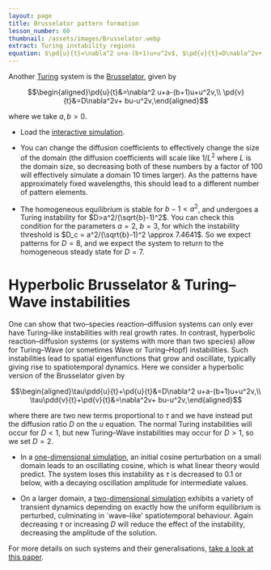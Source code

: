 ```yaml
---
layout: page
title: Brusselator pattern formation
lesson_number: 60
thumbnail: /assets/images/Brusselator.webp
extract: Turing instability regions
equation: $\pd{u}{t}=\nabla^2 u+a-(b+1)u+u^2v$, $\pd{v}{t}=D\nabla^2v+ bu-u^2v$
---
```

Another [Turing](https://en.wikipedia.org/wiki/Turing_pattern) system is the [Brusselator](https://en.wikipedia.org/wiki/Brusselator), given by 

$$\begin{aligned}\pd{u}{t}&=\nabla^2 u+a-(b+1)u+u^2v,\\ \pd{v}{t}&=D\nabla^2v+ bu-u^2v,\end{aligned}$$

where we take $a,b>0$.

* Load the [interactive simulation](/sim/?preset=brusselator). 

* You can change the diffusion coefficients to effectively change the size of the domain (the diffusion coefficients will scale like $1/L^2$ where $L$ is the domain size, so decreasing both of these numbers by a factor of 100 will effectively simulate a domain 10 times larger). As the patterns have approximately fixed wavelengths, this should lead to a different number of pattern elements.

* The homogeneous equilibrium is stable for $b-1<a^2$, and undergoes a Turing instability for $D>a^2/(\sqrt{b}-1)^2$. You can check this condition for the parameters $a=2$, $b=3$, for which the instability threshold is $D_c = a^2/(\sqrt{b}-1)^2 \approx 7.4641$. So we expect patterns for $D=8$, and we expect the system to return to the homogeneous steady state for $D=7$.

# Hyperbolic Brusselator & Turing–Wave instabilities

One can show that two–species reaction–diffusion systems can only ever have Turing–like instabilities with real growth rates. In contrast, hyperbolic reaction–diffusion systems (or systems with more than two species) allow for Turing–Wave (or sometimes Wave or Turing–Hopf) instabilities. Such instabilities lead to spatial eigenfunctions that grow and oscillate, typically giving rise to spatiotemporal dynamics. Here we consider a hyperbolic version of the Brusselator given by

$$\begin{aligned}\tau\pdd{u}{t}+\pd{u}{t}&=D\nabla^2 u+a-(b+1)u+u^2v,\\ \tau\pdd{v}{t}+\pd{v}{t}&=\nabla^2v+ bu-u^2v,\end{aligned}$$

where there are two new terms proportional to $\tau$ and we have instead put the diffusion ratio $D$ on the $u$ equation. The normal Turing instabilities will occur for $D<1$, but new Turing–Wave instabilities may occur for $D>1$, so we set $D=2$.

* In a [one-dimensional simulation](/sim/?preset=BrusselatorTuringWave1D), an initial cosine perturbation on a small domain leads to an oscillating cosine, which is what linear theory would predict. The system loses this instability as $\tau$ is decreased to $0.1$ or below, with a decaying oscillation amplitude for intermediate values.

* On a larger domain, a [two-dimensional simulation](/sim/?preset=BrusselatorTuringWave2D) exhibits a variety of transient dynamics depending on exactly how the uniform equilibrium is perturbed, culminating in `wave–like' spatiotemporal behaviour. Again decreasing $\tau$ or increasing $D$ will reduce the effect of the instability, decreasing the amplitude of the solution.

For more details on such systems and their generalisations, [take a look at this paper](https://arxiv.org/abs/2204.13820).
